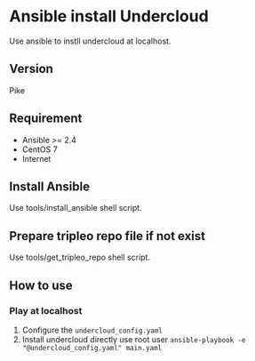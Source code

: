 # Ansible install Undercloud
Use ansible to instll undercloud at localhost.

## Version
Pike

## Requirement
* Ansible >= 2.4
* CentOS 7
* Internet

## Install Ansible
Use tools/install_ansible shell script.

## Prepare tripleo repo file if not exist
Use tools/get_tripleo_repo shell script.

## How to use
### Play at localhost
1. Configure the `undercloud_config.yaml`
2. Install undercloud directly use root user
`ansible-playbook -e "@undercloud_config.yaml" main.yaml`
